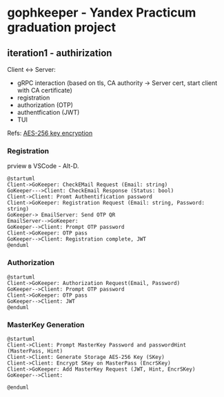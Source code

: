# gophkeeper - Yandex Practicum graduation project

## iteration1 - authirization

Client <-> Server:
- gRPC interaction  (based on tls, CA authority -> Server cert, start client with CA certificate)
- registration
- authorization (OTP)
- authentfication (JWT)
- TUI

Refs:
[AES-256 key encryption](https://github.com/andrewromanenco/gcrypt)

### Registration

prview в VSCode - Alt-D.

```plantuml
@startuml
Client->GoKeeper: CheckEMail Request (Email: string)
GoKeeper--->Client: CheckEmail Response (Status: bool)
Client->Client: Promt Authentification password
Client->GoKeeper: Registration Request (Email: string, Password: string)
GoKeeper-> EmailServer: Send OTP QR
EmailServer-->GoKeeper:
GoKeeper-->Client: Prompt OTP password
Client->GoKeeper: OTP pass
GoKeeper-->Client: Registration complete, JWT
@enduml
```


### Authorization
```plantuml
@startuml
Client->GoKeeper: Authorization Request(Email, Password)
GoKeeper-->Client: Prompt OTP password
Client->GoKeeper: OTP pass
GoKeeper-->Client: JWT
@enduml
```


### MasterKey Generation
```plantuml
@startuml
Client->Client: Prompt MasterKey Password and passwordHint (MasterPass, Hint)
Client->Client: Generate Storage AES-256 Key (SKey)
Client->Client: Encrypt SKey on MasterPass (EncrSKey)
Client->GoKeeper: Add MasterKey Request (JWT, Hint, EncrSKey)
GoKeeper-->Client: 

@enduml
```


